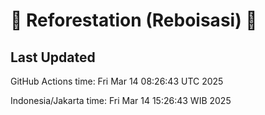 
# 🌳 Reforestation (Reboisasi) 🌲

## Last Updated

GitHub Actions time: Fri Mar 14 08:26:43 UTC 2025

Indonesia/Jakarta time: Fri Mar 14 15:26:43 WIB 2025
